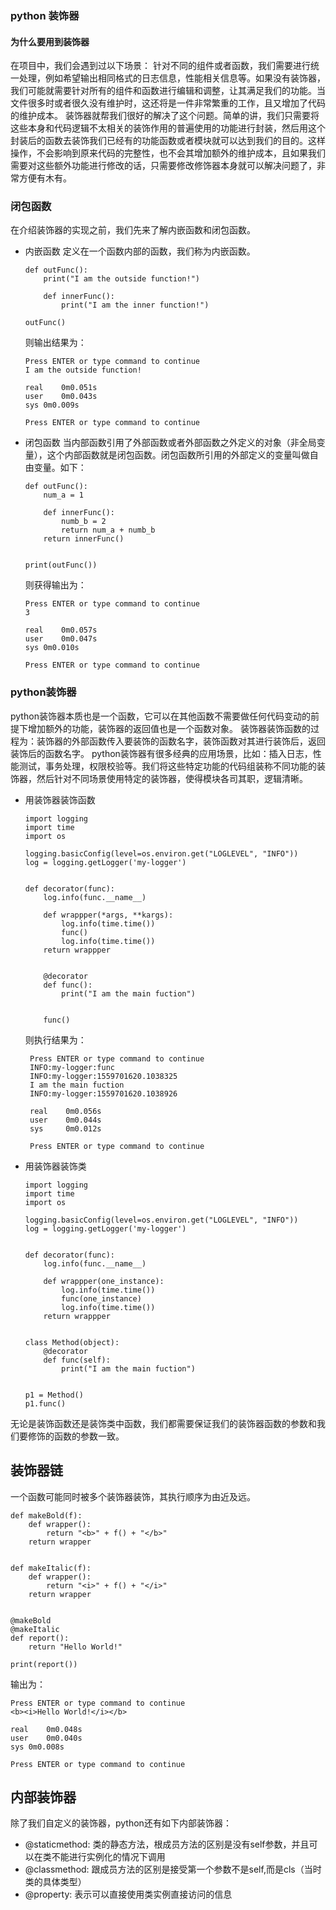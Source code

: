 ### python 装饰器
#### 为什么要用到装饰器
在项目中，我们会遇到过以下场景：
针对不同的组件或者函数，我们需要进行统一处理，例如希望输出相同格式的日志信息，性能相关信息等。如果没有装饰器，我们可能就需要针对所有的组件和函数进行编辑和调整，让其满足我们的功能。当文件很多时或者很久没有维护时，这还将是一件非常繁重的工作，且又增加了代码的维护成本。
装饰器就帮我们很好的解决了这个问题。简单的讲，我们只需要将这些本身和代码逻辑不太相关的装饰作用的普遍使用的功能进行封装，然后用这个封装后的函数去装饰我们已经有的功能函数或者模块就可以达到我们的目的。这样操作，不会影响到原来代码的完整性，也不会其增加额外的维护成本，且如果我们需要对这些额外功能进行修改的话，只需要修改修饰器本身就可以解决问题了，非常方便有木有。
### 闭包函数
在介绍装饰器的实现之前，我们先来了解内嵌函数和闭包函数。
* 内嵌函数
    定义在一个函数内部的函数，我们称为内嵌函数。
    ```
    def outFunc():
        print("I am the outside function!")
    
        def innerFunc():
            print("I am the inner function!")
            
    outFunc()
    ```
    则输出结果为：
    ```
    Press ENTER or type command to continue
    I am the outside function!
    
    real	0m0.051s
    user	0m0.043s
    sys	0m0.009s
    
    Press ENTER or type command to continue
    ```
* 闭包函数
    当内部函数引用了外部函数或者外部函数之外定义的对象（非全局变量），这个内部函数就是闭包函数。闭包函数所引用的外部定义的变量叫做自由变量。如下：
    ```
    def outFunc():
        num_a = 1
    
        def innerFunc():
            numb_b = 2
            return num_a + numb_b
        return innerFunc()
    
    
    print(outFunc())
    ```
    则获得输出为：
    ```
    Press ENTER or type command to continue
    3
    
    real	0m0.057s
    user	0m0.047s
    sys	0m0.010s
    
    Press ENTER or type command to continue
    ```
### python装饰器
python装饰器本质也是一个函数，它可以在其他函数不需要做任何代码变动的前提下增加额外的功能，装饰器的返回值也是一个函数对象。
装饰器装饰函数的过程为：装饰器的外部函数传入要装饰的函数名字，装饰函数对其进行装饰后，返回装饰后的函数名字。
python装饰器有很多经典的应用场景，比如：插入日志，性能测试，事务处理，权限校验等。我们将这些特定功能的代码组装称不同功能的装饰器，然后针对不同场景使用特定的装饰器，使得模块各司其职，逻辑清晰。
* 用装饰器装饰函数
    ```
    import logging
    import time
    import os
    
    logging.basicConfig(level=os.environ.get("LOGLEVEL", "INFO"))
    log = logging.getLogger('my-logger')
    
    
    def decorator(func):
        log.info(func.__name__)
    
        def wrappper(*args, **kargs):
            log.info(time.time())
            func()
            log.info(time.time())
        return wrappper
    
    
        @decorator
        def func():
            print("I am the main fuction")
    
    
        func()
    ```
   则执行结果为：
   ```
    Press ENTER or type command to continue
    INFO:my-logger:func
    INFO:my-logger:1559701620.1038325
    I am the main fuction
    INFO:my-logger:1559701620.1038926
    
    real	0m0.056s
    user	0m0.044s
    sys 	0m0.012s
    
    Press ENTER or type command to continue
   ```
* 用装饰器装饰类
    ```
    import logging
    import time
    import os
    
    logging.basicConfig(level=os.environ.get("LOGLEVEL", "INFO"))
    log = logging.getLogger('my-logger')
    
    
    def decorator(func):
        log.info(func.__name__)
    
        def wrappper(one_instance):
            log.info(time.time())
            func(one_instance)
            log.info(time.time())
        return wrappper
    
    
    class Method(object):
        @decorator
        def func(self):
            print("I am the main fuction")
    
    
    p1 = Method()
    p1.func()
    ```
无论是装饰函数还是装饰类中函数，我们都需要保证我们的装饰器函数的参数和我们要修饰的函数的参数一致。
## 装饰器链
一个函数可能同时被多个装饰器装饰，其执行顺序为由近及远。
```
def makeBold(f):
    def wrapper():
        return "<b>" + f() + "</b>"
    return wrapper


def makeItalic(f):
    def wrapper():
        return "<i>" + f() + "</i>"
    return wrapper


@makeBold
@makeItalic
def report():
    return "Hello World!"

print(report())
```
输出为：
```
Press ENTER or type command to continue
<b><i>Hello World!</i></b>

real	0m0.048s
user	0m0.040s
sys	0m0.008s

Press ENTER or type command to continue
```
## 内部装饰器
除了我们自定义的装饰器，python还有如下内部装饰器：

* @staticmethod: 类的静态方法，根成员方法的区别是没有self参数，并且可以在类不能进行实例化的情况下调用
* @classmethod: 跟成员方法的区别是接受第一个参数不是self,而是cls（当时类的具体类型）
* @property: 表示可以直接使用类实例直接访问的信息
